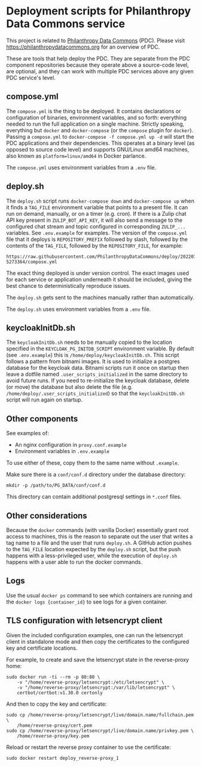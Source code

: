 # Deployment scripts for Philanthropy Data Commons service

This project is related to
[Philanthropy Data Commons](https://philanthropydatacommons.org) (PDC). Please
visit https://philanthropydatacommons.org for an overview of PDC.

These are tools that help deploy the PDC. They are separate from the PDC
component repositories because they operate above a source-code level, are
optional, and they can work with multiple PDC services above any given PDC
service's level.

## compose.yml

The `compose.yml` is the thing to be deployed. It contains declarations or
configuration of binaries, environment variables, and so forth: everything
needed to run the full application on a single machine. Strictly speaking,
everything but `docker` and `docker-compose` (or the `compose` plugin for
`docker`). Passing a `compose.yml` to `docker-compose -f compose.yml up -d`
will start the PDC applications and their dependencies. This operates at a
binary level (as opposed to source code level) and supports GNU/Linux amd64
machines, also known as `platform=linux/amd64` in Docker parlance.

The `compose.yml` uses environment variables from a `.env` file.

## deploy.sh

The `deploy.sh` script runs `docker-compose down` and `docker-compose up` when
it finds a `TAG_FILE` environment variable that points to a present file. It can
run on demand, manually, or on a timer (e.g. cron). If there is a Zulip chat API
key present in `ZULIP_BOT_API_KEY`, it will also send a message to the
configured chat stream and topic configured in corresponding `ZULIP_...`
variables. See `.env.example` for examples. The version of the `compose.yml`
file that it deploys is `REPOSITORY_PREFIX` followed by slash, followed by the
contents of the `TAG_FILE`, followed by the `REPOSITORY_FILE`, for example:

    https://raw.githubusercontent.com/PhilanthropyDataCommons/deploy/20220715-5273364/compose.yml

The exact thing deployed is under version control. The exact images used for
each service or application underneath it should be included, giving the best
chance to deterministically reproduce issues.

The `deploy.sh` gets sent to the machines manually rather than automatically.

The `deploy.sh` uses environment variables from a `.env` file.

## keycloakInitDb.sh

The `keycloakInitDb.sh` needs to be manually copied to the location specified in
the `KEYCLOAK_PG_INITDB_SCRIPT` environment variable. By default (see
`.env.example`) this is `/home/deploy/keycloakInitDb.sh`. This script follows a
pattern from bitnami images. It is used to initialize a postgres database for
the keycloak data. Bitnami scripts run it once on startup then leave a dotfile
named `.user_scripts_initialized` in the same directory to avoid future runs. If
you need to re-initialize the keycloak database, delete (or move) the database
but also delete the file (e.g. `/home/deploy/.user_scripts_initialized`) so that
the `keycloakInitDb.sh` script will run again on startup.

## Other components

See examples of:

 * An nginx configuration in `proxy.conf.example`
 * Environment variables in `.env.example`

To use either of these, copy them to the same name without `.example`.

Make sure there is a `conf/conf.d` directory under the database directory:

    mkdir -p /path/to/PG_DATA/conf/conf.d

This directory can contain additional postgresql settings in `*.conf` files.

## Other considerations

Because the `docker` commands (with vanilla Docker) essentially grant root
access to machines, this is the reason to separate out the user that writes a
tag name to a file and the user that runs `deploy.sh`. A GitHub action pushes to
the `TAG_FILE` location expected by the `deploy.sh` script, but the push happens
with a less-privileged user, while the execution of `deploy.sh` happens with a
user able to run the docker commands.

## Logs

Use the usual `docker ps` command to see which containers are running and the
`docker logs {container_id}` to see logs for a given container.

## TLS configuration with letsencrypt client

Given the included configuration examples, one can run the letsencrypt client
in standalone mode and then copy the certificates to the configured key and
certificate locations.

For example, to create and save the letsencrypt state in the reverse-proxy home:

    sudo docker run -ti --rm -p 80:80 \
        -v "/home/reverse-proxy/letsencrypt:/etc/letsencrypt" \
        -v "/home/reverse-proxy/letsencrypt:/var/lib/letsencrypt" \
        certbot/certbot:v1.30.0 certonly

And then to copy the key and certificate:

    sudo cp /home/reverse-proxy/letsencrypt/live/domain.name/fullchain.pem \
        /home/reverse-proxy/cert.pem
    sudo cp /home/reverse-proxy/letsencrypt/live/domain.name/privkey.pem \
        /home/reverse-proxy/key.pem

Reload or restart the reverse proxy container to use the certificate:

    sudo docker restart deploy_reverse-proxy_1
